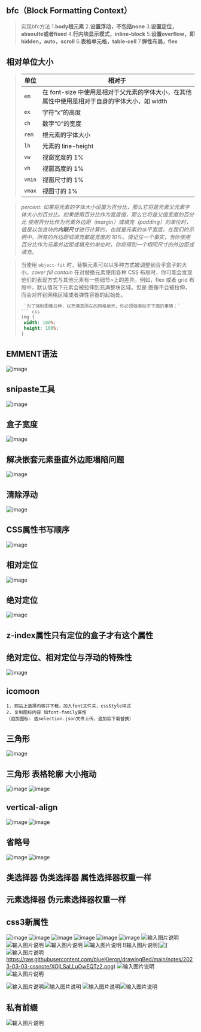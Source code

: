 ## bfc（**Block Formatting Context**）
> 实现bfc方法
> 1.**body根元素**
> 2.**设置浮动，不包括none**
> 3.**设置定位，absoulte或者fixed**
> 4.**行内块显示模式，inline-block**
> 5.**设置overflow，即hidden，auto，scroll**
> 6.**表格单元格，table-cell**
> 7.**弹性布局，flex**

## 相对单位大小
> |单位|相对于|
> |---|---|
> |`em`|在 font-size 中使用是相对于父元素的字体大小，在其他属性中使用是相对于自身的字体大小，如 width|
> |`ex`|字符“x”的高度|
> |`ch`|数字“0”的宽度|
> |`rem`|根元素的字体大小|
> |`lh`|元素的 line-height|
> |`vw`|视窗宽度的 1%|
> |`vh`|视窗高度的 1%|
> |`vmin`|视窗尺寸的 1%|
> |`vmax`|视图寸的 1%||

> *percent: 如果将元素的字体大小设置为百分比，那么它将是元素父元素字体大小的百分比。如果使用百分比作为宽度值，那么它将是父值宽度的百分比*
> *使用百分比作为元素外边距（margin）或填充（padding）的单位时，值是以包含块的**内联尺寸**进行计算的，也就是元素的水平宽度。在我们的示例中，所有的外边距或填充都是宽度的 10%。请记住一个事实，当你使用百分比作为元素外边距或填充的单位时，你将得到一个相同尺寸的外边距或填充。*

> 当使用 `object-fit` 时，替换元素可以以多种方式被调整到合乎盒子的大小。*cover fill contain*
> 在对替换元素使用各种 CSS 布局时，你可能会发现他们的表现方式与其他元素有一些细节>上的差异。例如，flex 或者 grid 布局中，默认情况下元素会被拉伸到充满整块区域。但是
 图像不会被拉伸，而会对齐到网格区域或者弹性容器的起始处。
> ``` css
>  `为了强制图像拉伸，以充满其所在的网格单元，你必须做类似于下面的事情：`
> ``` css
> img {
>  width: 100%;
>  height: 100%;
>}
> ```


## EMMENT语法
![image](https://user-images.githubusercontent.com/48239113/222026982-ac9ccb0a-0300-4ea6-bfa8-6a0e495dbe05.png)

## snipaste工具
![image](https://user-images.githubusercontent.com/48239113/222028021-8c318d8f-0f90-41e1-b22a-44b0543bba7d.png)

## 盒子宽度
![image](https://user-images.githubusercontent.com/48239113/222028071-82a3ec8f-46f9-432f-8ee5-957848f1282c.png)

## 解决嵌套元素垂直外边距塌陷问题
![image](https://user-images.githubusercontent.com/48239113/222028100-69046d45-98db-4b5c-b50e-67fc8c7f707e.png)

## 清除浮动
![image](https://user-images.githubusercontent.com/48239113/222028134-37f1befa-c45a-422e-b507-947baffad638.png)

## CSS属性书写顺序
![image](https://user-images.githubusercontent.com/48239113/222028159-40c13430-7158-4094-b92d-d226c22483c2.png)

## 相对定位
![image](https://user-images.githubusercontent.com/48239113/222028202-fd945b7e-2a68-4f5d-93eb-35d4faa1dc30.png)

## 绝对定位
![image](https://user-images.githubusercontent.com/48239113/222028212-709fce9f-990c-4859-99a2-42ec80279f33.png)

## z-index属性只有定位的盒子才有这个属性

## 绝对定位、相对定位与浮动的特殊性
![image](https://user-images.githubusercontent.com/48239113/222028235-3eca2757-004b-47aa-89ec-a15249488094.png)

## icomoon
```
1. 网站上选择内容并下载，加入font文件夹，cssStyle样式
2. 复制图标内容 加font-family属性
（追加图标: 选selection.json文件上传，追加后下载替换）
```
## 三角形
![image](https://user-images.githubusercontent.com/48239113/222028264-db9c7d0f-4ce8-47ab-b4e1-013862e7b9a8.png)

## 三角形 表格轮廓 大小拖动
![image](https://user-images.githubusercontent.com/48239113/222028279-120e946f-b0da-40e1-9137-026a9e6f0f3b.png)
![image](https://user-images.githubusercontent.com/48239113/222028296-4caf747e-fda2-44d9-a884-fa182e74a083.png)

## vertical-align
![image](https://user-images.githubusercontent.com/48239113/222028320-9339e210-26f2-49ff-a6bd-b59f77c8a49a.png)
![image](https://user-images.githubusercontent.com/48239113/222028336-f60b4958-6f1a-4064-bb17-fd0415ca86cd.png)

## 省略号
![image](https://user-images.githubusercontent.com/48239113/222028359-677e3343-7c18-4c11-a5f0-8164ca1f066e.png)
![image](https://user-images.githubusercontent.com/48239113/222028380-d88dde26-1f1c-499a-88bd-05d1b77a757a.png)

## 类选择器 伪类选择器 属性选择器权重一样
## 元素选择器 伪元素选择器权重一样

## css3新属性
![image](https://user-images.githubusercontent.com/48239113/222310368-ac5d0958-39ad-45de-a90e-ee481cfa5a9f.png)
![image](https://user-images.githubusercontent.com/48239113/222310411-d2df5c66-f8d5-4164-b356-21fa1beee39b.png)
![image](https://user-images.githubusercontent.com/48239113/222310429-4c2ffd1e-ec27-4f31-b5d0-4ea95b49fb15.png)
![image](https://user-images.githubusercontent.com/48239113/222310448-4c1baff1-b0b6-4d4e-8032-511f897954a8.png)
![image](https://user-images.githubusercontent.com/48239113/222310481-e2a6264a-70bc-41b0-bb2e-907999271e78.png)
![image](https://user-images.githubusercontent.com/48239113/222310498-9650454f-c21a-4c48-80d7-124e48898382.png)
![输入图片说明](https://raw.githubusercontent.com/blueKieron/drawingBed/main/notes/2023-03-03-cssnote/nGXkPgS2mxQv6H3r.png)
![输入图片说明](https://raw.githubusercontent.com/blueKieron/drawingBed/main/notes/2023-03-03-cssnote/TgJniifFuqbXV42p.png)
![输入图片说明](https://raw.githubusercontent.com/blueKieron/drawingBed/main/notes/2023-03-03-cssnote/WiUvzru519cEk4b5.png)
![输入图片说明](https://raw.githubusercontent.com/blueKieron/drawingBed/main/notes/2023-03-03-cssnote/nR5CFU6TpUG8hZWF.png)
![输入图片说明]![(](/imgs/2023-03-03/XiCzLoXX9fFdfc3I.png)![输入图片说明](/imgs/2023-03-03/xgWDetdMZ0OCpuJ3.png)https://raw.githubusercontent.com/blueKieron/drawingBed/main/notes/2023-03-03-cssnote/XOjLSaLLuOwEQTz2.png)
![输入图片说明](https://raw.githubusercontent.com/blueKieron/drawingBed/main/notes/2023-03-03-cssnote/PvMasIMMDvRGho1Z.png)      
![输入图片说明](https://raw.githubusercontent.com/blueKieron/drawingBed/main/notes/2023-03-03-cssnote/woQYej3IO6NL5VpM.png)

![输入图片说明](/imgs/2023-03-03/dQn3rzi1gPWTPdSf.png)![输入图片说明](/imgs/2023-03-03/05d9rbAFSN1hM6pL.png)
![输入图片说明](/imgs/2023-03-03/EWNl4SCG6yT1oaLO.png)![输入图片说明](/imgs/2023-03-03/VJDqNU3IDnHJGzHF.png)
## 私有前缀
![输入图片说明](https://raw.githubusercontent.com/blueKieron/drawingBed/main/notes/2023-03-03-cssnote/54Tba8UCAEhKofca.png)












































<!--stackedit_data:
eyJoaXN0b3J5IjpbMTA1NTUzOTY0NiwtMjEwOTY3MzU0NCwxNT
I3ODQ4OTcwLDEwMjYyODg4NDIsMTA3OTkxNTI5NSw4ODA1NDUw
OTMsLTE0MDI0MjI0MjAsLTE1MDgyOTgwMDQsLTIwOTA1MzgyNT
csMTc4NzI1Nzg2NSw5MjI3Nzg2MywxNzM5NDkyOTkwLC0yMDYw
OTY2NDk0LC02NzAzMDg0NDksLTY4NjM2ODg4OCwtMTUxMjIwMD
UxOCw2MTEwMzU2ODgsNjExMDM1Njg4LDE3MzExMDI1MzUsNjMz
NTUyNzQ1XX0=
-->